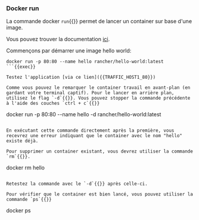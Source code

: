 ### Docker run

La commande docker `run`{{}} permet de lancer un container sur base d'une image.

Vous pouvez trouver la documentation <a href="https://docs.docker.com/engine/reference/run/" target="_blank">ici</a>.

Commençons par démarrer une image hello world:
```
docker run -p 80:80 --name hello rancher/hello-world:latest
```{{exec}}

Testez l'application [via ce lien]({{TRAFFIC_HOST1_80}})

Comme vous pouvez le remarquer le container travail en avant-plan (en gardant votre terminal captif). Pour le lancer en arrière plan, utilisez le flag `-d`{{}}. Vous pouvez stopper la commande précédente à l'aide des couches `ctrl + c`{{}}

```
docker run -p 80:80 --name hello -d rancher/hello-world:latest
```{{exec interrupt}}

En exécutant cette commande directement après la première, vous recevrez une erreur indiquant que le container avec le nom "hello" existe déjà.

Pour supprimer un container existant, vous devrez utiliser la commande `rm`{{}}.
```
docker rm hello
```{{exec}}

Retestez la commande avec le `-d`{{}} après celle-ci.

Pour vérifier que le container est bien lancé, vous pouvez utiliser la commande `ps`{{}}

```
docker ps
```{{exec}}

